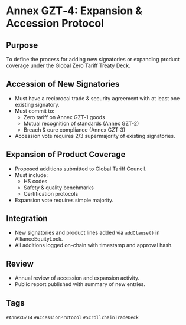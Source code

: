 # Annex GZT‑4: Expansion & Accession Protocol

## Purpose
To define the process for adding new signatories or expanding product coverage under the Global Zero Tariff Treaty Deck.

## Accession of New Signatories
- Must have a reciprocal trade & security agreement with at least one existing signatory.
- Must commit to:
  - Zero tariff on Annex GZT‑1 goods
  - Mutual recognition of standards (Annex GZT‑2)
  - Breach & cure compliance (Annex GZT‑3)
- Accession vote requires 2/3 supermajority of existing signatories.

## Expansion of Product Coverage
- Proposed additions submitted to Global Tariff Council.
- Must include:
  - HS codes
  - Safety & quality benchmarks
  - Certification protocols
- Expansion vote requires simple majority.

## Integration
- New signatories and product lines added via `addClause()` in AllianceEquityLock.
- All additions logged on-chain with timestamp and approval hash.

## Review
- Annual review of accession and expansion activity.
- Public report published with summary of new entries.

## Tags
`#AnnexGZT4` `#AccessionProtocol` `#ScrollchainTradeDeck`

